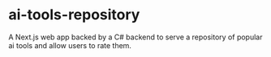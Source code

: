 # ai-tools-repository
A Next.js web app backed by a C# backend to serve a repository of popular ai tools and allow users to rate them.
